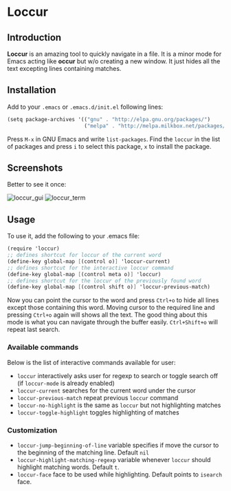 # Loccur
## Introduction
**Loccur** is an amazing tool to quickly navigate in a file. It is a minor mode for Emacs acting like **occur** but w/o creating a new window. It just hides all the text excepting lines containing matches.
## Installation
Add to your `.emacs` or `.emacs.d/init.el` following lines:

```scheme
(setq package-archives '(("gnu" . "http://elpa.gnu.org/packages/")
                         ("melpa" . "http://melpa.milkbox.net/packages/")))
```
                         
Press `M-x` in GNU Emacs and write `list-packages`. Find the `loccur` in the list of packages and press `i` to select this package, `x` to install the package.


## Screenshots
Better to see it once:

![loccur_gui](https://github.com/fourier/loccur/raw/screenshots/gui_emacs_with_loccur.gif "GUI Emacs with loccur")
![loccur_term](https://github.com/fourier/loccur/raw/screenshots/emacs_with_loccur.gif "Emacs in terminal with loccur")


## Usage

To use it, add the following to your .emacs file:

```scheme
(require 'loccur)
;; defines shortcut for loccur of the current word
(define-key global-map [(control o)] 'loccur-current)
;; defines shortcut for the interactive loccur command
(define-key global-map [(control meta o)] 'loccur)
;; defines shortcut for the loccur of the previously found word
(define-key global-map [(control shift o)] 'loccur-previous-match)
```

Now you can point the cursor to the word and press `Ctrl+o` to hide all lines except those containing this word. Moving cursor to the required line and pressing `Ctrl+o` again will shows all the text. The good thing about this mode is what you can navigate through the buffer easily. `Ctrl+Shift+o` will repeat last search.

### Available commands
Below is the list of interactive commands available for user:

* `loccur` interactively asks user for regexp to search or toggle search off (if `loccur-mode` is already enabled)
* `loccur-current` searches for the current word under the cursor
* `loccur-previous-match` repeat previous `loccur` command
* `loccur-no-highlight` is the same as `loccur` but not highlighting matches
* `loccur-toggle-highlight` toggles highlighting of matches

### Customization
* `loccur-jump-beginning-of-line` variable specifies if move the cursor to the beginning of the matching line. Default `nil`
* `loccur-highlight-matching-regexp` variable whenever `loccur` should highlight matching words. Default `t`.
* `loccur-face` face to be used while highlighting. Default points to `isearch` face.
